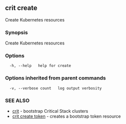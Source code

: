 ## crit create

Create Kubernetes resources

### Synopsis

Create Kubernetes resources

### Options

```
  -h, --help   help for create
```

### Options inherited from parent commands

```
  -v, --verbose count   log output verbosity
```

### SEE ALSO

* [crit](crit.md)	 - bootstrap Critical Stack clusters
* [crit create token](crit-create-token.md)	 - creates a bootstrap token resource

